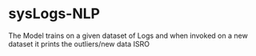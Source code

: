 # sysLogs-NLP
The Model trains on a given dataset of Logs and when invoked on a new dataset it prints the outliers/new data 
ISRO
